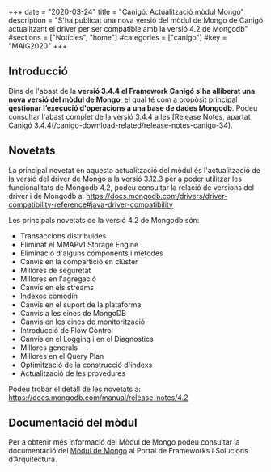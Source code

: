+++
date        = "2020-03-24"
title       = "Canigó. Actualització mòdul Mongo"
description = "S'ha publicat una nova versió del mòdul de Mongo de Canigó actualitzant el driver per ser compatible amb la versió 4.2 de Mongodb"
#sections    = ["Notícies", "home"]
#categories  = ["canigo"]
#key         = "MAIG2020"
+++

## Introducció

Dins de l'abast de la **versió 3.4.4 el Framework Canigó s'ha alliberat una nova versió del mòdul de Mongo**, el qual té com a propòsit principal **gestionar l’execució d'operacions a una base de dades Mongodb**.
Podeu consultar l'abast complet de la versió 3.4.4 a les [Release Notes, apartat Canigó 3.4.4(/canigo-download-related/release-notes-canigo-34).

## Novetats

La principal novetat en aquesta actualització del mòdul és l'actualització de la versió del driver de Mongo a la versió 3.12.3 per a poder utilitzar les funcionalitats de Mongodb 4.2, podeu consultar la relació de versions del driver i de Mongodb a:
https://docs.mongodb.com/drivers/driver-compatibility-reference#java-driver-compatibility

Les principals novetats de la versió 4.2 de Mongodb són:
* Transaccions distribuides
* Eliminat el MMAPv1 Storage Engine
* Eliminació d'alguns components i mètodes
* Canvis en la compartició en clúster
* Millores de seguretat
* Millores en l'agregació
* Canvis en els streams
* Indexos comodín
* Canvis en el suport de la plataforma
* Canvis a les eines de MongoDB
* Canvis en les eines de monitorització
* Introducció de Flow Control
* Canvis en el Logging i en el Diagnostics
* Millores generals
* Millores en el Query Plan
* Optimització de la construcció d'índexs
* Actualització de les provedures

Podeu trobar el detall de les novetats a:
https://docs.mongodb.com/manual/release-notes/4.2

## Documentació del mòdul

Per a obtenir més informació del Mòdul de Mongo podeu consultar la documentació del [Mòdul de Mongo](canigo-documentacio-versions-3x-core/modul-mongodb/) al Portal de Frameworks i Solucions d’Arquitectura.
